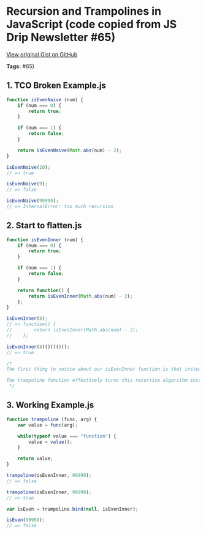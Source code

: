 # Recursion and Trampolines in JavaScript (code copied from JS Drip Newsletter #65)

[View original Gist on GitHub](https://gist.github.com/Integralist/3e9c2ab8c1733c71a00c)

**Tags:** #65)

## 1. TCO Broken Example.js

```javascript
function isEvenNaive (num) {
    if (num === 0) {
        return true;
    }

    if (num === 1) {
        return false;
    }

    return isEvenNaive(Math.abs(num) - 2);
}

isEvenNaive(10);
// => true

isEvenNaive(9);
// => false

isEvenNaive(99999);
// => InternalError: too much recursion
```

## 2. Start to flatten.js

```javascript
function isEvenInner (num) {
    if (num === 0) {
        return true;
    }

    if (num === 1) {
        return false;
    }

    return function() {
        return isEvenInner(Math.abs(num) - 2);
    };
}

isEvenInner(8);
// => function() {
//        return isEvenInner(Math.abs(num) - 2);
//    };

isEvenInner(8)()()()();
// => true

/*
The first thing to notice about our isEvenInner function is that instead of directly calling itself again, it returns an anonymous function. That means each call to isEvenInner gets resolved immediately, and doesn't increase the size of the stack. It also means that we need a way to automatically invoke all of those anonymous functions that will get returned along the way. That's where trampoline comes in.

The trampoline function effectively turns this recursive algorithm into something that is executed by a while loop. As long as isEvenInner keeps returning functions, trampoline will keep executing them. When we finally reach a non-function value, trampoline will return the result.
 */
```

## 3. Working Example.js

```javascript
function trampoline (func, arg) {
    var value = func(arg);

    while(typeof value === "function") {
        value = value();
    }

    return value;
}

trampoline(isEvenInner, 99999);
// => false

trampoline(isEvenInner, 99998);
// => true

var isEven = trampoline.bind(null, isEvenInner);

isEven(99999);
// => false
```

